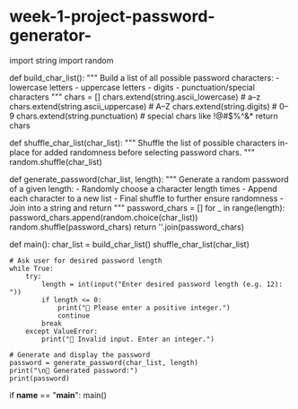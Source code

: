# week-1-project-password-generator-








import string
import random

def build_char_list():
    """
    Build a list of all possible password characters:
    - lowercase letters
    - uppercase letters
    - digits
    - punctuation/special characters
    """
    chars = []
    chars.extend(string.ascii_lowercase)      # a–z
    chars.extend(string.ascii_uppercase)      # A–Z
    chars.extend(string.digits)               # 0–9
    chars.extend(string.punctuation)          # special chars like !@#$%^&*
    return chars

def shuffle_char_list(char_list):
    """
    Shuffle the list of possible characters in-place
    for added randomness before selecting password chars.
    """
    random.shuffle(char_list)

def generate_password(char_list, length):
    """
    Generate a random password of a given length:
    - Randomly choose a character length times
    - Append each character to a new list
    - Final shuffle to further ensure randomness
    - Join into a string and return
    """
    password_chars = []
    for _ in range(length):
        password_chars.append(random.choice(char_list))
    random.shuffle(password_chars)
    return ''.join(password_chars)

def main():
    char_list = build_char_list()
    shuffle_char_list(char_list)

    # Ask user for desired password length
    while True:
        try:
            length = int(input("Enter desired password length (e.g. 12): "))
            if length <= 0:
                print("🔴 Please enter a positive integer.")
                continue
            break
        except ValueError:
            print("🔴 Invalid input. Enter an integer.")

    # Generate and display the password
    password = generate_password(char_list, length)
    print("\n🔐 Generated password:")
    print(password)

if __name__ == "__main__":
    main()
